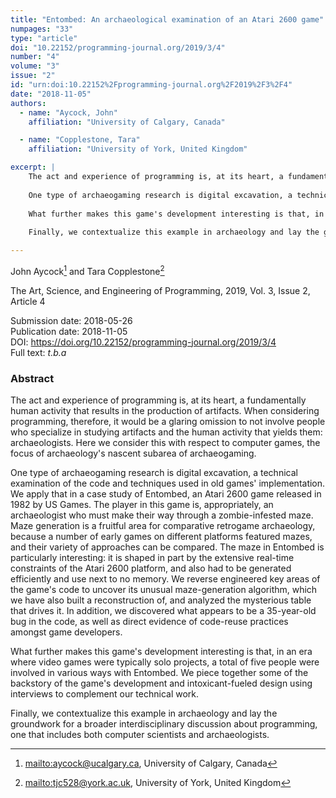 ```yaml
---
title: "Entombed: An archaeological examination of an Atari 2600 game"
numpages: "33"
type: "article"
doi: "10.22152/programming-journal.org/2019/3/4"
number: "4"
volume: "3"
issue: "2"
id: "urn:doi:10.22152%2Fprogramming-journal.org%2F2019%2F3%2F4"
date: "2018-11-05"
authors: 
  - name: "Aycock, John"
    affiliation: "University of Calgary, Canada"

  - name: "Copplestone, Tara"
    affiliation: "University of York, United Kingdom"

excerpt: |
    The act and experience of programming is, at its heart, a fundamentally human activity that results in the production of artifacts. When considering programming, therefore, it would be a glaring omission to not involve people who specialize in studying artifacts and the human activity that yields them: archaeologists. Here we consider this with respect to computer games, the focus of archaeology's nascent subarea of archaeogaming. 
    
    One type of archaeogaming research is digital excavation, a technical examination of the code and techniques used in old games' implementation. We apply that in a case study of Entombed, an Atari 2600 game released in 1982 by US Games. The player in this game is, appropriately, an archaeologist who must make their way through a zombie-infested maze. Maze generation is a fruitful area for comparative retrogame archaeology, because a number of early games on different platforms featured mazes, and their variety of approaches can be compared. The maze in Entombed is particularly interesting: it is shaped in part by the extensive real-time constraints of the Atari 2600 platform, and also had to be generated efficiently and use next to no memory. We reverse engineered key areas of the game's code to uncover its unusual maze-generation algorithm, which we have also built a reconstruction of, and analyzed the mysterious table that drives it. In addition, we discovered what appears to be a 35-year-old bug in the code, as well as direct evidence of code-reuse practices amongst game developers. 
    
    What further makes this game's development interesting is that, in an era where video games were typically solo projects, a total of five people were involved in various ways with Entombed. We piece together some of the backstory of the game's development and intoxicant-fueled design using interviews to complement our technical work. 
    
    Finally, we contextualize this example in archaeology and lay the groundwork for a broader interdisciplinary discussion about programming, one that includes both computer scientists and archaeologists.

---
```

John Aycock[^1] and Tara Copplestone[^2]

The Art, Science, and Engineering of Programming, 2019, Vol. 3, Issue 2, Article 4

Submission date: 2018-05-26  
Publication date: 2018-11-05  
DOI: <https://doi.org/10.22152/programming-journal.org/2019/3/4>  
Full text: *t.b.a*  


### Abstract
The act and experience of programming is, at its heart, a fundamentally human activity that results in the production of artifacts. When considering programming, therefore, it would be a glaring omission to not involve people who specialize in studying artifacts and the human activity that yields them: archaeologists. Here we consider this with respect to computer games, the focus of archaeology's nascent subarea of archaeogaming. 

One type of archaeogaming research is digital excavation, a technical examination of the code and techniques used in old games' implementation. We apply that in a case study of Entombed, an Atari 2600 game released in 1982 by US Games. The player in this game is, appropriately, an archaeologist who must make their way through a zombie-infested maze. Maze generation is a fruitful area for comparative retrogame archaeology, because a number of early games on different platforms featured mazes, and their variety of approaches can be compared. The maze in Entombed is particularly interesting: it is shaped in part by the extensive real-time constraints of the Atari 2600 platform, and also had to be generated efficiently and use next to no memory. We reverse engineered key areas of the game's code to uncover its unusual maze-generation algorithm, which we have also built a reconstruction of, and analyzed the mysterious table that drives it. In addition, we discovered what appears to be a 35-year-old bug in the code, as well as direct evidence of code-reuse practices amongst game developers. 

What further makes this game's development interesting is that, in an era where video games were typically solo projects, a total of five people were involved in various ways with Entombed. We piece together some of the backstory of the game's development and intoxicant-fueled design using interviews to complement our technical work. 

Finally, we contextualize this example in archaeology and lay the groundwork for a broader interdisciplinary discussion about programming, one that includes both computer scientists and archaeologists.


[^1]: <mailto:aycock@ucalgary.ca>, University of Calgary, Canada
[^2]: <mailto:tjc528@york.ac.uk>, University of York, United Kingdom
